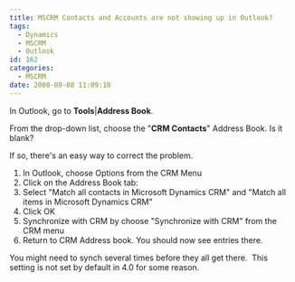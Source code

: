 ```yaml
---
title: MSCRM Contacts and Accounts are not showing up in Outlook?
tags:
  - Dynamics
  - MSCRM
  - Outlook
id: 162
categories:
  - MSCRM
date: 2008-09-08 11:09:10
---
```


In Outlook, go to **Tools**|**Address Book**.

From the drop-down list, choose the "**CRM Contacts**" Address Book. Is it blank?

If so, there's an easy way to correct the problem.

1.  In Outlook, choose Options from the CRM Menu
2.  <div>Click on the Address Book tab:</div>
3.  Select "Match all contacts in Microsoft Dynamics CRM" and "Match all items in Microsoft Dynamics CRM"
4.  Click OK
5.  Synchronize with CRM by choose "Synchronize with CRM" from the CRM menu
6.  <div>Return to CRM Address book. You should now see entries there.</div>
You might need to synch several times before they all get there.  This setting is not set by default in 4.0 for some reason.